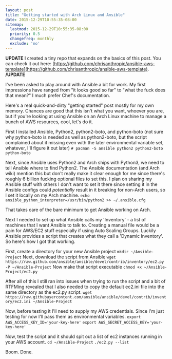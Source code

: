 ```yaml
---
layout: post
title: "Getting started with Arch Linux and Ansible"
date: 2015-12-29T10:55:35-08:00
sitemap:
  lastmod: 2015-12-29T10:55:35-08:00
  priority: 0.5
  changefreq: monthly
  exclude: 'no'
---
```


**UPDATE**
I created a tiny repo that expands on the basics of this post. You can check it out here: [https://github.com/chrisanthropic/ansible-aws-template](https://github.com/chrisanthropic/ansible-aws-template).
**/UPDATE**

I've been asked to play around with Ansible a bit for work. My first impressions have ranged from "it looks good so far" to "what the fuck does that mean?" I much prefer Chef's documentation.

Here's a real quick-and-dirty "getting started" post mostly for my own memory. Chances are good that this isn't what you want, whoever you are, but if you're looking at using Ansible on an Arch Linux machine to manage a bunch of AWS resources, cool, let's do it.

First I installed Ansible, Python2, python2-boto, and python-boto (not sure why python-boto is needed as well as python2-boto, but the script complained about it missing even with the later environmental variable set, whatever, I'll figure it out later)
    `# pacman -S ansible python2 python2-boto python-boto`

Next, since Ansible uses Python2 and Arch ships with Python3, we need to tell Ansible where to find Python2. The Ansible documentation (and Arch wiki) mention this but don't really make it clear enough for me since there's roughly 6 billion fucking optional files to set this. I plan on sharing my Ansible stuff with others I don't want to set it there since setting it in the Ansible configs could *potentially* result in it breaking for non-Arch users, so I set it locally on my Arch machine.
    `echo ansible_python_interpreter=/usr/bin/python2 >> ~/.ansible.cfg`
    
That takes care of the bare minimum to get Ansible working on Arch. 

Next I needed to set up what Ansible calls my 'Inventory' - a list of machines that I want Ansible to talk to. Creating a manual file would be a pain for AWS/EC2 stuff especially if using Auto Scaling Groups. Luckily Ansible provides a script that creates what they call a 'Dynamic Inventory'. So here's how I got that working.

First, create a directory for your new Ansible project
    `mkdir ~/Ansible-Project`
Next, download the script from Ansible
    `wget https://raw.github.com/ansible/ansible/devel/contrib/inventory/ec2.py -P ~/Ansible-Project`
Now make that script executable
    `chmod +x ~/Ansible-Project/ec2.py`
    
After all of this I still ran into issues when trying to run the script and a bit of RTFMing revealed that I also needed to copy the default ec2.ini file into the same directory as the ec2.py script.
    `wget https://raw.githubusercontent.com/ansible/ansible/devel/contrib/inventory/ec2.ini ~/Ansible-Project`
    
Now, before testing it I'll need to supply my AWS credentials. Since I'm just testing for now I'll pass them as environmental variables.
    `export AWS_ACCESS_KEY_ID='your-key-here'`
    `export AWS_SECRET_ACCESS_KEY='your-key-here'`
    
Now, test the script and it should spit out a list of ec2 instances running in your AWS account.
    `cd ~/Ansible-Project`
    `./ec2.py --list`

Boom. Done.
    
